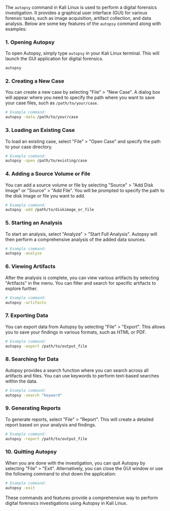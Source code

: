  The `autopsy` command in Kali Linux is used to perform a digital forensics investigation. It provides a graphical user interface (GUI) for various forensic tasks, such as image acquisition, artifact collection, and data analysis. Below are some key features of the `autopsy` command along with examples:

### 1. Opening Autopsy
To open Autopsy, simply type `autopsy` in your Kali Linux terminal. This will launch the GUI application for digital forensics.

```sh
autopsy
```

### 2. Creating a New Case
You can create a new case by selecting "File" > "New Case". A dialog box will appear where you need to specify the path where you want to save your case files, such as `/path/to/your/case`.

```sh
# Example command:
autopsy -data /path/to/your/case
```

### 3. Loading an Existing Case
To load an existing case, select "File" > "Open Case" and specify the path to your case directory.

```sh
# Example command:
autopsy -open /path/to/existing/case
```

### 4. Adding a Source Volume or File
You can add a source volume or file by selecting "Source" > "Add Disk Image" or "Source" > "Add File". You will be prompted to specify the path to the disk image or file you want to add.

```sh
# Example command:
autopsy -add /path/to/diskimage_or_file
```

### 5. Starting an Analysis
To start an analysis, select "Analyze" > "Start Full Analysis". Autopsy will then perform a comprehensive analysis of the added data sources.

```sh
# Example command:
autopsy -analyze
```

### 6. Viewing Artifacts
After the analysis is complete, you can view various artifacts by selecting "Artifacts" in the menu. You can filter and search for specific artifacts to explore further.

```sh
# Example command:
autopsy -artifacts
```

### 7. Exporting Data
You can export data from Autopsy by selecting "File" > "Export". This allows you to save your findings in various formats, such as HTML or PDF.

```sh
# Example command:
autopsy -export /path/to/output_file
```

### 8. Searching for Data
Autopsy provides a search function where you can search across all artifacts and files. You can use keywords to perform text-based searches within the data.

```sh
# Example command:
autopsy -search "keyword"
```

### 9. Generating Reports
To generate reports, select "File" > "Report". This will create a detailed report based on your analysis and findings.

```sh
# Example command:
autopsy -report /path/to/output_file
```

### 10. Quitting Autopsy
When you are done with the investigation, you can quit Autopsy by selecting "File" > "Exit". Alternatively, you can close the GUI window or use the following command to shut down the application:

```sh
# Example command:
autopsy -exit
```

These commands and features provide a comprehensive way to perform digital forensics investigations using Autopsy in Kali Linux.

